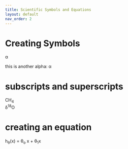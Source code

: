 ```yaml
---
title: Scientific Symbols and Equations
layout: default
nav_order: 2
---
```


# Creating Symbols

&alpha;

this is another alpha: &#945;
# subscripts and superscripts

CH<sub>4</sub>
<br>
&delta;<sup>18</sup>O

# creating an equation
h<sub>&theta;</sub>(x) = &theta;<sub>o</sub> x + &theta;<sub>1</sub>x
